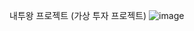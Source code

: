 내투왕 프로젝트 (가상 투자 프로젝트)
![image](https://user-images.githubusercontent.com/37327829/165207962-83ff87de-8d5b-4510-bd26-ce5c790ee4bb.png)
